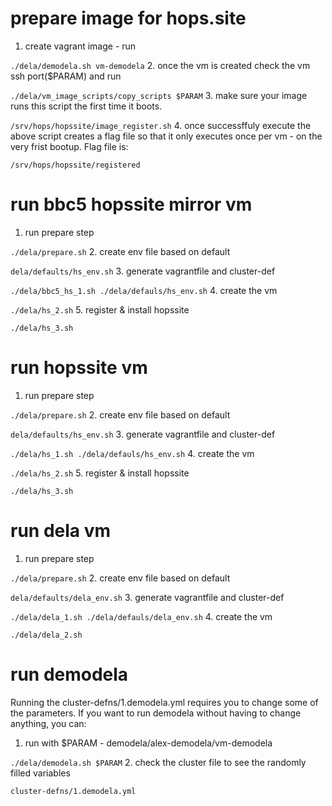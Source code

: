 # prepare image for hops.site
1. create vagrant image - run 

```./dela/demodela.sh vm-demodela```
2. once the vm is created check the vm ssh port($PARAM) and run 

```./dela/vm_image_scripts/copy_scripts $PARAM``` 
3. make sure your image runs this script the first time it boots. 

```/srv/hops/hopssite/image_register.sh```
4. once successffuly execute the above script creates a flag file so that it only executes once per vm - on the very frist bootup. Flag file is: 

```/srv/hops/hopssite/registered```

# run bbc5 hopssite mirror vm
1. run prepare step 

```./dela/prepare.sh```
2. create env file based on default 

```dela/defaults/hs_env.sh```
3. generate vagrantfile and cluster-def 

```./dela/bbc5_hs_1.sh ./dela/defauls/hs_env.sh```
4. create the vm 

```./dela/hs_2.sh```
5. register & install hopssite 

```./dela/hs_3.sh```

# run hopssite vm
1. run prepare step 

```./dela/prepare.sh```
2. create env file based on default 

```dela/defaults/hs_env.sh```
3. generate vagrantfile and cluster-def 

```./dela/hs_1.sh ./dela/defauls/hs_env.sh```
4. create the vm 

```./dela/hs_2.sh```
5. register & install hopssite 

```./dela/hs_3.sh```

# run dela vm
1. run prepare step 

```./dela/prepare.sh```
2. create env file based on default 

```dela/defaults/dela_env.sh```
3. generate vagrantfile and cluster-def 

```./dela/dela_1.sh ./dela/defauls/dela_env.sh```
4. create the vm 

```./dela/dela_2.sh```

# run demodela
Running the cluster-defns/1.demodela.yml requires you to change some of the parameters. 
If you want to run demodela without having to change anything, you can:
1. run with $PARAM - demodela/alex-demodela/vm-demodela 

```./dela/demodela.sh $PARAM```
2. check the cluster file to see the randomly filled variables 

```cluster-defns/1.demodela.yml```
